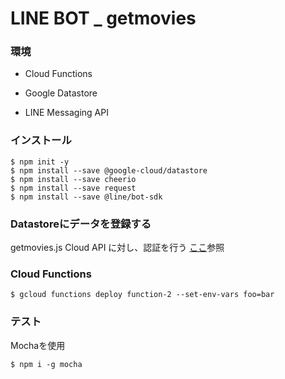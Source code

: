 # LINE BOT _ getmovies

### 環境
- Cloud Functions

- Google Datastore

- LINE Messaging API


### インストール
```
$ npm init -y
$ npm install --save @google-cloud/datastore
$ npm install --save cheerio 
$ npm install --save request
$ npm install --save @line/bot-sdk

```

### Datastoreにデータを登録する
getmovies.js
Cloud API に対し、認証を行う
[ここ](https://cloud.google.com/docs/authentication/getting-started?hl=ja)参照


### Cloud Functions
```
$ gcloud functions deploy function-2 --set-env-vars foo=bar
```
### テスト
Mochaを使用
```
$ npm i -g mocha
```